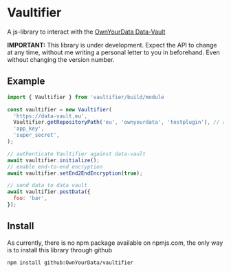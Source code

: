 # Vaultifier

A js-library to interact with the [OwnYourData Data-Vault](https://data-vault.eu)

**IMPORTANT:** This library is under development. Expect the API to change at any time, without me writing a personal letter to you in beforehand. Even without changing the version number.

## Example

```javascript
import { Vaultifier } from 'vaultifier/build/module

const vaultifier = new Vaultifier(
  'https://data-vault.eu',
  Vaultifier.getRepositoryPath('eu', 'ownyourdata', 'testplugin'), // results in "eu.ownyourdata.testplugin"
  'app_key',
  'super_secret',
);

// authenticate Vaultifier against data-vault
await vaultifier.initialize();
// enable end-to-end encryption
await vaultifier.setEnd2EndEncryption(true);

// send data to data vault
await vaultifier.postData({
  foo: 'bar',
});
```

## Install

As currently, there is no npm package available on npmjs.com, the only way is to install this library through github

`npm install github:OwnYourData/vaultifier`
